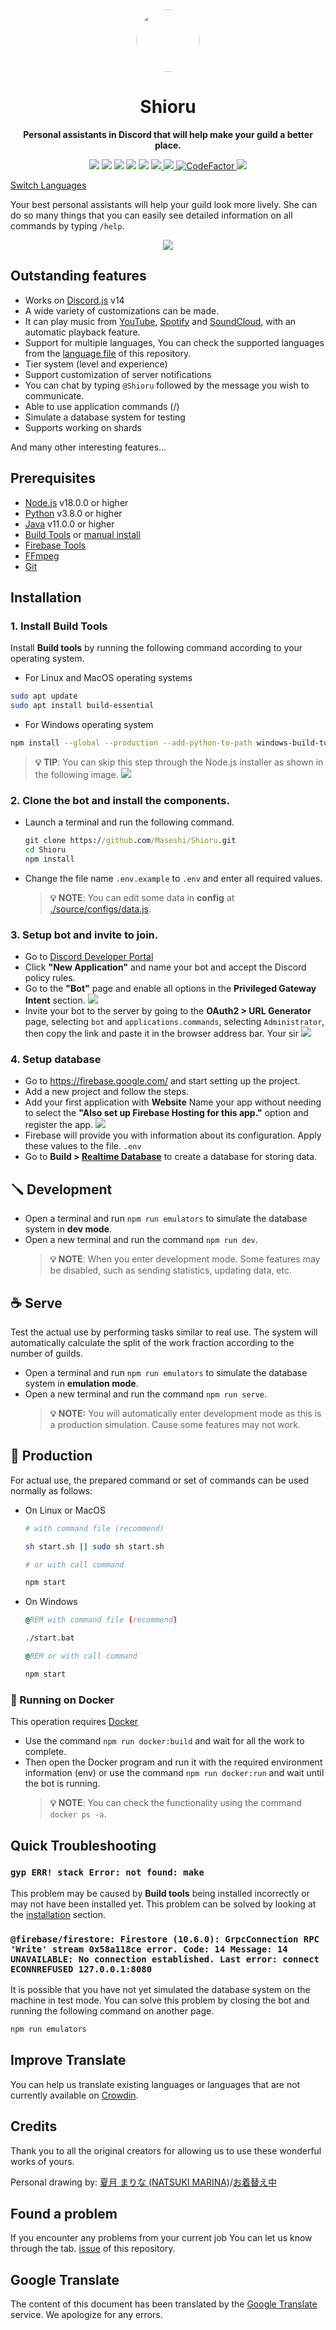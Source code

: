 <div align="center">
  <img src="https://raw.githubusercontent.com/Maseshi/Shioru/main/assets/icons/apple-icon.png" width="100" style="border-radius: 100%;" />
  <strong>
    <h1>Shioru</h2>
    <p>Personal assistants in Discord that will help make your guild a better place.</p>
  </strong>
  <img src="https://img.shields.io/badge/discord.js-v14-7354F6?logo=discord&logoColor=white" />
  <img src="https://img.shields.io/github/stars/Maseshi/Shioru.svg?logo=github" />
  <img src="https://img.shields.io/github/v/release/Maseshi/Shioru" />
  <img src="https://img.shields.io/github/license/Maseshi/Shioru.svg?logo=github" />
  <img src="https://img.shields.io/github/last-commit/Maseshi/Shioru" />
  <a title="Status" target="_blank" href="https://shioru.statuspage.io/">
    <img src="https://img.shields.io/badge/dynamic/json?logo=google-cloud&logoColor=white&label=status&query=status.indicator&url=https%3A%2F%2Fq60yrzp0cbgg.statuspage.io%2Fapi%2Fv2%2Fstatus.json" />
  </a>
  <a title="Crowdin" target="_blank" href="https://crowdin.com/project/shioru">
    <img src="https://badges.crowdin.net/shioru/localized.svg" />
  </a>
  <a title="CodeFactor" target="_blank" href="https://www.codefactor.io/repository/github/maseshi/shioru">
    <img src="https://www.codefactor.io/repository/github/maseshi/shioru/badge" alt="CodeFactor" />
  </a>
  <a title="Top.gg" target="_blank" href="https://top.gg/bot/704706906505347183">
    <img src="https://top.gg/api/widget/upvotes/704706906505347183.svg" />
  </a>
</div>

[Switch Languages](https://github.com/Maseshi/Shioru/tree/main/documents)

Your best personal assistants will help your guild look more lively. She can do so many things that you can easily see detailed information on all commands by typing `/help`.

<div align="center">
  <a href="https://discord.com/api/oauth2/authorize?client_id=704706906505347183&permissions=8&scope=applications.commands%20bot&redirect_uri=https%3A%2F%2Fshiorus.web.app%2Fthanks-you">
    <img src="https://img.shields.io/badge/Invite_Bot-1967D2?logo=discord&logoColor=white&style=for-the-badge" />
  </a>
</div>

## Outstanding features

- Works on [Discord.js](https://discord.js.org/) v14
- A wide variety of customizations can be made.
- It can play music from [YouTube](https://www.youtube.com/), [Spotify](https://www.spotify.com/) and [SoundCloud](https://soundcloud.com/), with an automatic playback feature.
- Support for multiple languages, You can check the supported languages from the [language file](https://github.com/Maseshi/Shioru/blob/main/source/configs/languages.json) of this repository.
- Tier system (level and experience)
- Support customization of server notifications
- You can chat by typing `@Shioru` followed by the message you wish to communicate.
- Able to use application commands (/)
- Simulate a database system for testing
- Supports working on shards

And many other interesting features...

## Prerequisites

- [Node.js](https://nodejs.org/) v18.0.0 or higher
- [Python](https://www.python.org/downloads/) v3.8.0 or higher
- [Java](https://www.oracle.com/java/technologies/downloads/) v11.0.0 or higher
- [Build Tools](https://visualstudio.microsoft.com/downloads/#build-tools-for-visual-studio-2022) or [manual install](#1-install-build-tools)
- [Firebase Tools](https://firebase.google.com/docs/cli)
- [FFmpeg](https://ffmpeg.org/download.html)
- [Git](https://git-scm.com/downloads)

## Installation

### 1. Install **Build Tools**

Install **Build tools** by running the following command according to your operating system.

- For Linux and MacOS operating systems

```sh
sudo apt update
sudo apt install build-essential
```

- For Windows operating system

```sh
npm install --global --production --add-python-to-path windows-build-tools
```

> **💡 TIP**: You can skip this step through the Node.js installer as shown in the following image. ![](https://raw.githubusercontent.com/Maseshi/Shioru/main/assets/images/node-js-tools-for-native-modules.png)

### 2. Clone the bot and install the components.

- Launch a terminal and run the following command.
  ```bat
  git clone https://github.com/Maseshi/Shioru.git
  cd Shioru
  npm install
  ```
- Change the file name `.env.example` to `.env` and enter all required values.
  > **💡 NOTE**: You can edit some data in **config** at [./source/configs/data.js](../source/configs/data.js).

### 3. Setup bot and invite to join.

- Go to [Discord Developer Portal](https://discord.com/developers/applications)
- Click **"New Application"** and name your bot and accept the Discord policy rules.
- Go to the **"Bot"** page and enable all options in the **Privileged Gateway Intent** section.
  ![](https://raw.githubusercontent.com/Maseshi/Shioru/main/assets/images/discord-developer-portal-privileged-gateway-intents.png)
- Invite your bot to the server by going to the **OAuth2 > URL Generator** page, selecting `bot` and `applications.commands`, selecting `Administrator`, then copy the link and paste it in the browser address bar. Your sir
  ![](https://raw.githubusercontent.com/Maseshi/Shioru/main/assets/images/discord-developer-portal-scopes.png)

### 4. Setup database

- Go to https://firebase.google.com/ and start setting up the project.
- Add a new project and follow the steps.
- Add your first application with **Website** Name your app without needing to select the **"Also set up Firebase Hosting for this app."** option and register the app.
  ![](https://raw.githubusercontent.com/Maseshi/Shioru/main/assets/images/firebase-setup-web-application.png)
- Firebase will provide you with information about its configuration. Apply these values to the file. `.env`
- Go to **Build > [Realtime Database](https://console.firebase.google.com/u/0/project/_/database/data)** to create a database for storing data.

## 🪛 Development

- Open a terminal and run `npm run emulators` to simulate the database system in **dev mode**.
- Open a new terminal and run the command `npm run dev`.
  > **💡 NOTE**: When you enter development mode. Some features may be disabled, such as sending statistics, updating data, etc.

## ☕ Serve

Test the actual use by performing tasks similar to real use. The system will automatically calculate the split of the work fraction according to the number of guilds.

- Open a terminal and run `npm run emulators` to simulate the database system in **emulation mode**.
- Open a new terminal and run the command `npm run serve`.
  > **💡 NOTE:** You will automatically enter development mode as this is a production simulation. Cause some features may not work.

## 🍵 Production

For actual use, the prepared command or set of commands can be used normally as follows:

- On Linux or MacOS

  ```sh
  # with command file (recommend)

  sh start.sh || sudo sh start.sh

  # or with call command

  npm start
  ```

- On Windows

  ```bat
  @REM with command file (recommend)

  ./start.bat

  @REM or with call command

  npm start
  ```

### 🐳 Running on Docker

This operation requires [Docker](https://www.docker.com/products/docker-desktop/)

- Use the command `npm run docker:build` and wait for all the work to complete.
- Then open the Docker program and run it with the required environment information (env) or use the command `npm run docker:run` and wait until the bot is running.
  > **💡 NOTE**: You can check the functionality using the command `docker ps -a`.

## Quick Troubleshooting

### `gyp ERR! stack Error: not found: make`

This problem may be caused by **Build tools** being installed incorrectly or may not have been installed yet. This problem can be solved by looking at the [installation](#1-install-build-tools) section.

### `@firebase/firestore: Firestore (10.6.0): GrpcConnection RPC 'Write' stream 0x58a118ce error. Code: 14 Message: 14 UNAVAILABLE: No connection established. Last error: connect ECONNREFUSED 127.0.0.1:8080`

It is possible that you have not yet simulated the database system on the machine in test mode. You can solve this problem by closing the bot and running the following command on another page.

```bat
npm run emulators
```

## Improve Translate

You can help us translate existing languages or languages that are not currently available on [Crowdin](https://crowdin.com/project/shioru).

## Credits

Thank you to all the original creators for allowing us to use these wonderful works of yours.

Personal drawing by: [夏月 まりな (NATSUKI MARINA)](https://www.pixiv.net/en/users/482462)/[お着替え中](https://www.pixiv.net/en/artworks/76075098)

## Found a problem

If you encounter any problems from your current job You can let us know through the tab. [issue](https://github.com/Maseshi/Shioru/issues) of this repository.

## Google Translate

The content of this document has been translated by the [Google Translate](https://translate.google.com/) service. We apologize for any errors.
